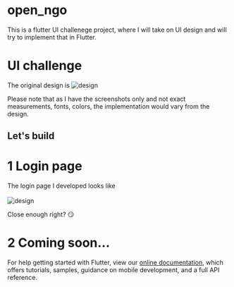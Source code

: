 # open_ngo
This is a flutter UI challenege project, where I will take on UI design and will try to implement that in Flutter.

# UI challenge

The original design is 
![design](https://cdn.dribbble.com/users/386883/screenshots/5702327/08122018-dribbble_2x.png)

Please note that as I have the screenshots only and not exact measurements, fonts, colors, the implementation would vary from the design.

## Let's build

# 1 Login page
The login page I developed looks like
<br/>
<br/>
![design](https://github.com/dev-aritra/open_ngo/blob/feature/login/screenshots/login.jpg)

Close enough right? :smirk:

# 2 Coming soon...


For help getting started with Flutter, view our 
[online documentation](https://flutter.io/docs), which offers tutorials, 
samples, guidance on mobile development, and a full API reference.
